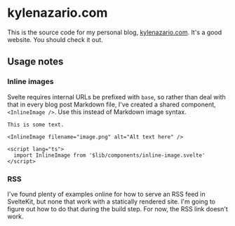 # kylenazario.com

This is the source code for my personal blog, [kylenazario.com](https://www.kylenazario.com). It's a good website. You should check it out. 

## Usage notes

### Inline images

Svelte requires internal URLs be prefixed with `base`, so rather than deal with that in every blog post Markdown file, I've created a shared component, `<InlineImage />`. Use this instead of Markdown image syntax. 

```svelte
This is some text. 

<InlineImage filename="image.png" alt="Alt text here" />

<script lang="ts">
  import InlineImage from '$lib/components/inline-image.svelte'
</script>
```

### RSS

I've found plenty of examples online for how to serve an RSS feed in SvelteKit, but none that work with a statically rendered site. I'm going to figure out how to do that during the build step. For now, the RSS link doesn't work.
